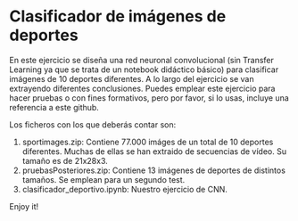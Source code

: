 # Clasificador de imágenes de deportes


En este ejercicio se diseña una red neuronal convolucional (sin Transfer Learning ya que se trata de un notebook didáctico básico) para clasificar imágenes de 10 deportes diferentes. A lo largo del ejercicio se van extrayendo diferentes conclusiones. Puedes emplear este ejercicio para hacer pruebas o con fines formativos, pero por favor, si lo usas, incluye una referencia a este github.

Los ficheros con los que deberás contar son: 

1. sportimages.zip: Contiene 77.000 imáges de un total de 10 deportes diferentes. Muchas de ellas se han extraido de secuencias de vídeo. Su tamaño es de 21x28x3.
2. pruebasPosteriores.zip: Contiene 13 imágenes de deportes de distintos tamaños. Se emplean para un segundo test.
3. clasificador_deportivo.ipynb: Nuestro ejercicio de CNN.

Enjoy it!
